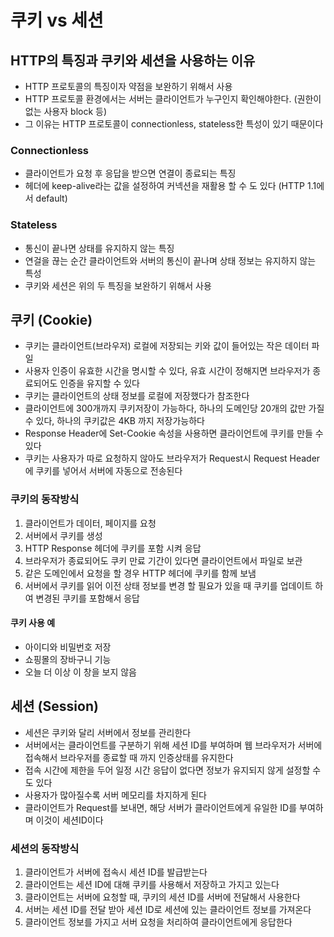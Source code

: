 # 쿠키 vs 세션

## HTTP의 특징과 쿠키와 세션을 사용하는 이유

- HTTP 프로토콜의 특징이자 약점을 보완하기 위해서 사용
- HTTP 프로토콜 환경에서는 서버는 클라이언트가 누구인지 확인해야한다. (권한이 없는 사용자 block 등)
- 그 이유는 HTTP 프로토콜이 connectionless, stateless한 특성이 있기 때문이다

### Connectionless

- 클라이언트가 요청 후 응답을 받으면 연결이 종료되는 특징
- 헤더에 keep-alive라는 값을 설정하여 커넥션을 재활용 할 수 도 있다 (HTTP 1.1에서 default)

### Stateless

- 통신이 끝나면 상태를 유지하지 않는 특징
- 연걸을 끊는 순간 클라이언트와 서버의 통신이 끝나며 상태 정보는 유지하지 않는 특성
- 쿠키와 세션은 위의 두 특징을 보완하기 위해서 사용

## 쿠키 (Cookie)

- 쿠키는 클라이언트(브라우저) 로컬에 저장되는 키와 값이 들어있는 작은 데이터 파일
- 사용자 인증이 유효한 시간을 명시할 수 있다, 유효 시간이 정해지면 브라우저가 종료되어도 인증을 유지할 수 있다
- 쿠키는 클라이언트의 상태 정보를 로컬에 저장했다가 참조한다
- 클라이언트에 300개까지 쿠키저장이 가능하다, 하나의 도메인당 20개의 값만 가질 수 있다, 하나의 쿠키값은 4KB 까지 저장가능하다
- Response Header에 Set-Cookie 속성을 사용하면 클라이언트에 쿠키를 만들 수 있다
- 쿠키는 사용자가 따로 요청하지 않아도 브라우저가 Request시 Request Header에 쿠키를 넣어서 서버에 자동으로 전송된다

### 쿠키의 동작방식

1. 클라이언트가 데이터, 페이지를 요청
2. 서버에서 쿠키를 생성
3. HTTP Response 헤더에 쿠키를 포함 시켜 응답
4. 브라우저가 종료되어도 쿠키 만료 기간이 있다면 클라이언트에서 파일로 보관
5. 같은 도메인에서 요청을 할 경우 HTTP 헤더에 쿠키를 함께 보냄
6. 서버에서 쿠키를 읽어 이전 상태 정보를 변경 할 필요가 있을 때 쿠키를 업데이트 하여 변경된 쿠키를 포함해서 응답

#### 쿠키 사용 예

- 아이디와 비밀번호 저장
- 쇼핑몰의 장바구니 기능
- 오늘 더 이상 이 창을 보지 않음

## 세션 (Session)

- 세션은 쿠키와 달리 서버에서 정보를 관리한다
- 서버에서는 클라이언트를 구분하기 위해 세션 ID를 부여하며 웹 브라우저가 서버에 접속해서 브라우저를 종료할 때 까지 인증상태를 유지한다
- 접속 시간에 제한을 두어 일정 시간 응답이 없다면 정보가 유지되지 않게 설정할 수 도 있다
- 사용자가 많아질수록 서버 메모리를 차지하게 된다
- 클라이언트가 Request를 보내면, 해당 서버가 클라이언트에게 유일한 ID를 부여하며 이것이 세션ID이다

### 세션의 동작방식

1. 클라이언트가 서버에 접속시 세션 ID를 발급받는다
2. 클라이언트는 세션 ID에 대해 쿠키를 사용해서 저장하고 가지고 있는다
3. 클라이언트는 서버에 요청할 때, 쿠키의 세션 ID를 서버에 전달해서 사용한다
4. 서버는 세션 ID를 전달 받아 세션 ID로 세션에 있는 클라이언트 정보를 가져온다
5. 클라이언트 정보를 가지고 서버 요청을 처리하여 클라이언트에게 응답한다
